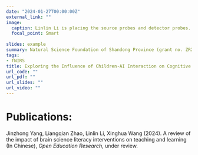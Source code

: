 ```yaml
---
date: "2024-01-27T00:00:00Z"
external_link: ""
image:
  caption: Linlin Li is placing the source probes and detector probes.
  focal_point: Smart
  
slides: example
summary: Natural Science Foundation of Shandong Province (grant no. ZR2023MF059)
tags:
- fNIRS
title: Exploring the Influence of Children-AI Interaction on Cognitive and Affective Development:Insights from fNIRS
url_code: ""
url_pdf: ""
url_slides: ""
url_video: ""
---
```

# Publications:
Jinzhong Yang, Liangqian Zhao, Linlin Li, Xinghua Wang (2024). A review of the impact of brain science literacy interventions on teaching and learning (In Chinese), *Open Education Research*, under review.

